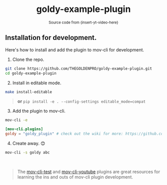 <div align="center">

  # goldy-example-plugin 
  <sub>Source code from {insert-yt-video-here}</sub>

</div>

## Installation for development.
Here's how to install and add the plugin to mov-cli for development.

1. Clone the repo.
```sh
git clone https://github.com/THEGOLDENPRO/goldy-example-plugin.git
cd goldy-example-plugin
```

2. Install in editable mode.
```sh
make install-editable
```
> **or** ``pip install -e . --config-settings editable_mode=compat``

3. Add the plugin to mov-cli.
```sh
mov-cli -e
```
```toml
[mov-cli.plugins]
goldy = "goldy_plugin" # check out the wiki for more: https://github.com/mov-cli/mov-cli/wiki/Plugins#%EF%B8%8F-how-to-install-plugins
```

4. Create away. 😊
```sh
mov-cli -s goldy abc
```

<br>

> The [mov-cli-test](https://github.com/mov-cli/mov-cli-test) and [mov-cli-youtube](https://github.com/mov-cli/mov-cli-youtube) plugins are great resources for learning the ins and outs of mov-cli plugin development.